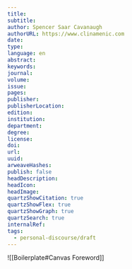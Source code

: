 ```yaml
---
title:
subtitle:
author: Spencer Saar Cavanaugh
authorURL: https://www.clinamenic.com
date:
type:
language: en
abstract:
keywords:
journal:
volume:
issue:
pages:
publisher:
publisherLocation:
edition:
institution:
department:
degree:
license:
doi:
url:
uuid:
arweaveHashes:
publish: false
headDescription:
headIcon:
headImage:
quartzShowCitation: true
quartzShowFlex: true
quartzShowGraph: true
quartzSearch: true
internalRef:
tags:
  - personal-discourse/draft
---
```


![[Boilerplate#Canvas Foreword]]
